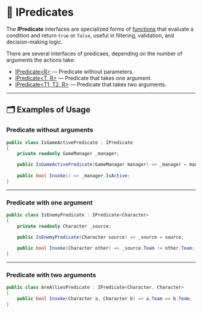 # 🧩 IPredicates

The **IPredicate** interfaces are specialized forms of [functions](IFunctions.md) that evaluate a condition and return
`true` or `false`, useful in filtering, validation, and decision-making logic.

There are several interfaces of predicaes, depending on the number of arguments the actions take:

- [IPredicate&lt;R&gt;](IPredicate.md) — Predicate without parameters.
- [IPredicate&lt;T, R&gt;](IPredicate%601.md) — Predicate that takes one argument.
- [IPredicate&lt;T1, T2, R&gt;](IPredicate%602.md) — Predicate that takes two arguments.


---

## 🗂 Examples of Usage

### Predicate without arguments

```csharp
public class IsGameActivePredicate : IPredicate
{
    private readonly GameManager _manager;

    public IsGameActivePredicate(GameManager manager) => _manager = manager;
    
    public bool Invoke() => _manager.IsActive;
}
```

---

### Predicate with one argument

```csharp
public class IsEnemyPredicate : IPredicate<Character>
{
    private readonly Character _source;

    public IsEnemyPredicate(Character source) => _source = source;
    
    public bool Invoke(Character other) => _source.Team != other.Team;
}
```

---

### Predicate with two arguments

```csharp
public class AreAlliesPredicate : IPredicate<Character, Character>
{
    public bool Invoke(Character a, Character b) => a.Team == b.Team;
}
```